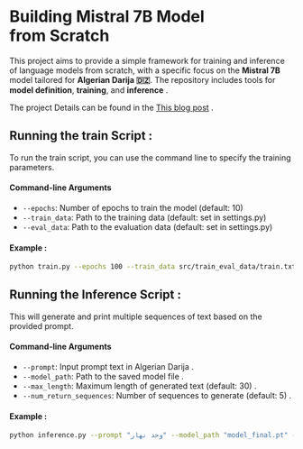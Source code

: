 
# Building Mistral 7B Model from Scratch

This project aims to provide a simple framework for training and inference of language models from scratch, with a specific focus on the **Mistral 7B** model tailored for **Algerian Darija 🇩🇿**. The repository includes tools for **model definition**, **training**, and **inference** .

The project Details can be found in the [This blog post]() .

## Running the train Script : 

To run the train script, you can use the command line to specify the training parameters.

#### Command-line Arguments

- `--epochs`: Number of epochs to train the model (default: 10)
- `--train_data`: Path to the training data (default: set in settings.py)
- `--eval_data`: Path to the evaluation data (default: set in settings.py)

#### Example : 

```bash
python train.py --epochs 100 --train_data src/train_eval_data/train.txt --eval_data src/train_eval_data/eval.txt
```

## Running the Inference Script : 

This will generate and print multiple sequences of text based on the provided prompt.

#### Command-line Arguments

- `--prompt`: Input prompt text in Algerian Darija .
- `--model_path`: Path to the saved model file .
- `--max_length`: Maximum length of generated text (default: 30) .
- `--num_return_sequences`: Number of sequences to generate (default: 5) .

#### Example : 
```bash
python inference.py --prompt "وحد نهار" --model_path "model_final.pt" --max_length 30 --num_return_sequences 5
```
